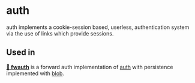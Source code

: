 # auth
auth implements a cookie-session based, userless, authentication system via the use of links which provide sessions.

## Used in
**[:closed_lock_with_key: fwauth](https://github.com/periaate/auth/tree/main/fwauth)** is a forward auth implementation of [auth](https://github.com/periaate/auth) with persistence implemented with [blob](https://github.com/periaate/blob).
